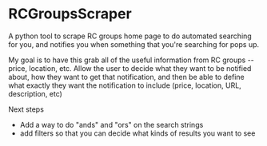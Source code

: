 # RCGroupsScraper
A python tool to scrape RC groups home page to do automated searching for you, and notifies you when something that you're searching for pops up.

My goal is to have this grab all of the useful information from RC groups -- price, location, etc. Allow the user to decide what they want to be notified about, how they want to get that notification, and then be able to define what exactly they want the notification to include (price, location, URL, description, etc)

Next steps 
 * Add a way to do "ands" and "ors" on the search strings
 * add filters so that you can decide what kinds of results you want to see